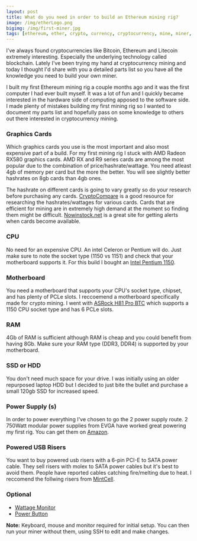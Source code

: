 ```yaml
---
layout: post
title: What do you need in order to build an Ethereum mining rig?
image: /img/etherLogo.png
bigimg: /img/first-miner.jpg
tags: [ethereum, ether, crypto, currency, cryptocurrency, mine, miner, mining, graphics cards, bitcoin]
---
```


I've always found cryptocurrencies like Bitcoin, Ethereum and Litecoin extremely interesting. Especially the underlying technology called blockchain. 
Lately I've been trying my hand at cryptocurrency mining and today I thought I'd share with you a detailed parts list so you have all the knowledge you need to build your own miner. 

I built my first Ethereum mining rig a couple months ago and it was the first computer I had ever built myself. 
It was a lot of fun and I quickly became interested in the hardware side of computing apposed to the software side.
I made plenty of mistakes building my first mining rig so I wanted to document my parts list and hopefully pass on some knowledge to others out there interested in cryptocurrency mining.

### Graphics Cards
Which graphics cards you use is the most important and also most expensive part of a build. For my first mining rig I stuck with AMD Radeon RX580 graphics cards. 
AMD RX and R9 series cards are among the most popular due to the combination of price/hashrate/wattage. 
You need atleast 4gb of memory per card but the more the better. You will see slightly better hashrates on 8gb cards than 4gb ones. 

The hashrate on different cards is going to vary greatly so do your research before purchasing any cards. 
<a href="https://www.cryptocompare.com/">CryptoCompare</a> is a good resource for researching the hashrates/wattages for various cards. 
Cards that are efficient for mining are in extremely high demand at the moment so finding them might be difficult. <a href="http://www.nowinstock.net/">Nowinstock.net</a> is a great site for getting alerts when cards become available.

### CPU
No need for an expensive CPU. An intel Celeron or Pentium will do. Just make sure to note the socket type (1150 vs 1151) and check that your motherboard supports it.
For this build I bought an <a href="https://www.amazon.com/gp/product/B00EF1G9DW/ref=oh_aui_detailpage_o01_s00?ie=UTF8&psc=1" >Intel Pentium 1150</a>.
					
### Motherboard
You need a motherboard that supports your CPU's socket type, chipset, and has plenty of PCLe slots. I reccoemend a motherboard specifically made for crypto mining. 
I went with <a href="https://www.amazon.com/gp/product/B00EF1G9DW/ref=oh_aui_detailpage_o01_s00?ie=UTF8&psc=1">ASRock H81 Pro BTC</a> which supports a 1150 CPU socket type and has 6 PCLe slots.

### RAM
4Gb of RAM is sufficient although RAM is cheap and you could benefit from having 8Gb. Make sure your RAM type (DDR3, DDR4) is supported by your motherboard.

### SSD or HDD
You don't need much space for your drive. I was initially using an older repurposed laptop HDD but I decided to just bite the bullet and purchase a small 120gb SSD for increased speed.

### Power Supply (s)
In order to power everything I've chosen to go the 2 power supply route. 2 750Watt modular power supplies from EVGA have worked great powering my first rig.
You can get them on <a href="https://www.amazon.com/gp/product/B017HA3RGE/ref=oh_aui_detailpage_o06_s00?ie=UTF8&psc=1">Amazon</a>.

### Powered USB Risers
You want to buy powered usb risers with a 6-pin PCI-E to SATA power cable. They sell risers with molex to SATA power cables but it's best to avoid them. 
People have reported cables catching fire/melting due to heat. 
I reccomend the follwing risers from <a href="https://www.amazon.com/gp/product/B06ZY2R85P/ref=crt_ewc_title_oth_2?ie=UTF8&psc=1&smid=A12GMIJD0C8L78">MintCell</a>.

### Optional
* <a href="https://www.amazon.com/gp/product/B00009MDBU/ref=oh_aui_detailpage_o04_s00?ie=UTF8&psc=1">Wattage Monitor</a>
* <a href="https://www.amazon.com/gp/product/B01LMZZFWO/ref=oh_aui_detailpage_o00_s00?ie=UTF8&psc=1">Power Button</a>

**Note:** Keyboard, mouse and monitor required for initial setup. You can then run your miner without them, using SSH to edit and make changes.